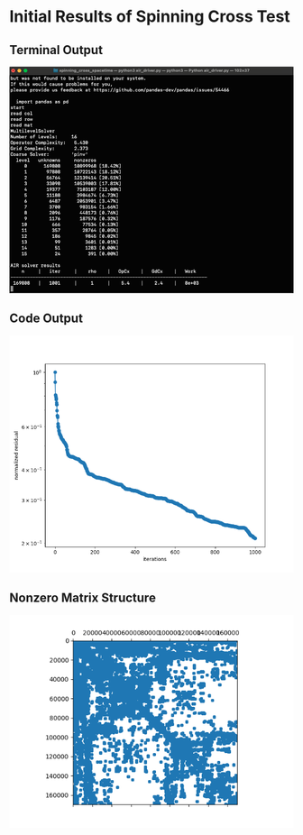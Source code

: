 # Initial Results of Spinning Cross Test
## Terminal Output
![alt text](https://github.com/Laroosevelt21/MMCP_pyamg/blob/main/Results/screenshot.png)
## Code Output
![alt text](https://github.com/Laroosevelt21/MMCP_pyamg/blob/main/Results/Figure_1.png)
## Nonzero Matrix Structure
![alt text](https://github.com/Laroosevelt21/MMCP_pyamg/blob/main/Results/Figure_2.png)
